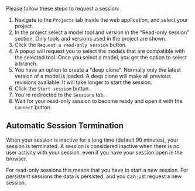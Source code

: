 <!--
 ~ SPDX-FileCopyrightText: Copyright DB InfraGO AG and contributors
 ~ SPDX-License-Identifier: Apache-2.0
 -->

Please follow these steps to request a session:

1. Navigate to the `Projects` tab inside the web application, and select your
   project.
1. In the project select a model tool and version in the "Read-only session"
   section. Only tools and versions used in the project are shown.
1. Click the `Request a read-only session` button.
1. A popup will request you to select the models that are compatible with the
   selected tool. Once you select a model, you get the option to select a
   branch.
1. You have an option to create a "deep clone". Normally only the latest
   version of a model is loaded. A deep clone will make all previous revisions
   available. It will take longer to start the session.
1. Click the `Start session` button.
1. You're redirected to the `Sessions` tab.
1. Wait for your read-only session to become ready and open it with the
   `Connect` button.

## Automatic Session Termination

When your session is inactive for a long time (default 90 minutes), your
session is terminated. A session is considered inactive when there is no user
activity with your session, even if you have your session open in the browser.

For read-only sessions this means that you have to start a new session. For
persistent sessions the data is persisted, and you can just request a new
session.
